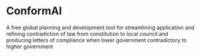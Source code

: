 # ConformAI
A free global planning and development tool for streamlining application and refining contradiction of law from constitution to local council and producing letters of compliance when lower government contradictory to higher government 
